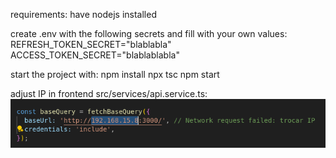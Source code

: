 requirements:
have nodejs installed

create .env with the following secrets and fill with your own values:
REFRESH_TOKEN_SECRET="blablabla"
ACCESS_TOKEN_SECRET="blablablabla"

start the project with:
npm install
npx tsc
npm start

adjust IP in frontend
src/services/api.service.ts:
![alt text](image.png)
